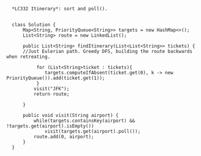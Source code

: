       *LC332 Itinerary*: sort and poll().
      
      
      class Solution {
          Map<String, PriorityQueue<String>> targets = new HashMap<>();
          List<String> route = new LinkedList();

          public List<String> findItinerary(List<List<String>> tickets) {
          //Just Eulerian path. Greedy DFS, building the route backwards when retreating.

               for (List<String>ticket : tickets){
                  targets.computeIfAbsent(ticket.get(0), k -> new PriorityQueue()).add(ticket.get(1));
               }
              visit("JFK");
              return route;

          }

          public void visit(String airport) {
              while(targets.containsKey(airport) && !targets.get(airport).isEmpty())
                  visit(targets.get(airport).poll());
              route.add(0, airport);
          }
      }

